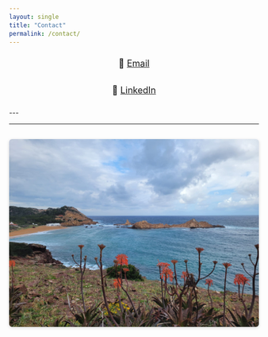 ```yaml
---
layout: single
title: "Contact"
permalink: /contact/
---
```


<div style="text-align: center; font-size: 18px; line-height: 2;">

📧 <a href="mailto:ayah.bohsali@upf.edu">Email</a>  

💼 <a href="https://www.linkedin.com/in/ayah-bohsali-b65aa8128" target="_blank">LinkedIn</a>

</div>
---

<hr>

<div style="text-align: center; margin-top: 30px;">
  <img src="/assets/images/menorca1.jpg" alt="Contact Background" style="max-width: 100%; height: auto; border-radius: 6px; box-shadow: 0 2px 6px rgba(0,0,0,0.15);">
</div>
